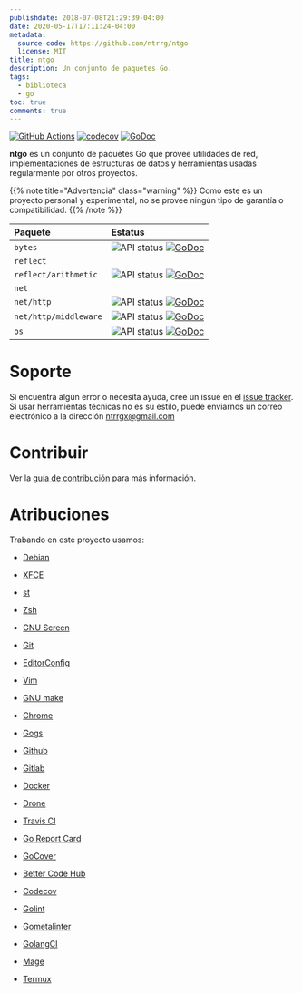 ```yaml
---
publishdate: 2018-07-08T21:29:39-04:00
date: 2020-05-17T17:11:24-04:00
metadata:
  source-code: https://github.com/ntrrg/ntgo
  license: MIT
title: ntgo
description: Un conjunto de paquetes Go.
tags:
  - biblioteca
  - go
toc: true
comments: true
---
```


[![GitHub Actions](https://github.com/ntrrg/ntgo/workflows/Go/badge.svg)](https://github.com/ntrrg/ntgo/actions?query=workflow:Go)
[![codecov](https://codecov.io/gh/ntrrg/ntgo/branch/master/graph/badge.svg)](https://codecov.io/gh/ntrrg/ntgo)
[![GoDoc](https://godoc.org/go.ntrrg.dev/ntgo?status.svg)](https://godoc.org/ntrrg.dev/go/sdb/pkg/sdb)

**ntgo** es un conjunto de paquetes Go que provee utilidades de red,
implementaciones de estructuras de datos y herramientas usadas regularmente por
otros proyectos.

{{% note title="Advertencia" class="warning" %}}
Como este es un proyecto personal y experimental, no se provee ningún tipo de
garantía o compatibilidad.
{{% /note %}}

| Paquete | Estatus |
| :-- | :-- |
| `bytes` | ![API status](https://img.shields.io/badge/status-stable-brightgreen.svg) [![GoDoc](https://godoc.org/ntrrg.dev/go/ntgo/bytes?status.svg)](https://godoc.org/ntrrg.dev/go/ntgo/bytes) |
| `reflect` | |
| `reflect/arithmetic` | ![API status](https://img.shields.io/badge/status-stable-brightgreen.svg) [![GoDoc](https://godoc.org/ntrrg.dev/go/ntgo/reflect/arithmetic?status.svg)](https://godoc.org/ntrrg.dev/go/ntgo/reflect/arithmetic) |
| `net` | |
| `net/http` | ![API status](https://img.shields.io/badge/status-unstable-red.svg) [![GoDoc](https://godoc.org/ntrrg.dev/go/ntgo/net/http?status.svg)](https://godoc.org/ntrrg.dev/go/ntgo/net/http) |
| `net/http/middleware` | ![API status](https://img.shields.io/badge/status-testing-yellow.svg) [![GoDoc](https://godoc.org/ntrrg.dev/go/ntgo/net/http/middleware?status.svg)](https://godoc.org/ntrrg.dev/go/ntgo/net/http/middleware) |
| `os` | ![API status](https://img.shields.io/badge/status-stable-brightgreen.svg) [![GoDoc](https://godoc.org/ntrrg.dev/go/ntgo/os?status.svg)](https://godoc.org/ntrrg.dev/go/ntgo/os) |

# Soporte

Si encuentra algún error o necesita ayuda, cree un issue en el [issue tracker](https://github.com/ntrrg/ntgo/issues).
Si usar herramientas técnicas no es su estilo, puede enviarnos un correo
electrónico a la dirección ntrrgx@gmail.com

# Contribuir

Ver la [guía de contribución](https://github.com/ntrrg/ntgo/blob/master/CONTRIBUTING.md)
para más información.

# Atribuciones

Trabando en este proyecto usamos:

* [Debian](https://www.debian.org/)

* [XFCE](https://xfce.org/)

* [st](https://st.suckless.org/)

* [Zsh](http://www.zsh.org/)

* [GNU Screen](https://www.gnu.org/software/screen)

* [Git](https://git-scm.com/)

* [EditorConfig](http://editorconfig.org/)

* [Vim](https://www.vim.org/)

* [GNU make](https://www.gnu.org/software/make/)

* [Chrome](https://www.google.com/chrome/browser/desktop/index.html)

* [Gogs](https://gogs.io/)

* [Github](https://github.com)

* [Gitlab](https://gitlab.com/)

* [Docker](https://docker.com)

* [Drone](https://drone.io/)

* [Travis CI](https://travis-ci.org)

* [Go Report Card](https://goreportcard.com)

* [GoCover](http://gocover.io)

* [Better Code Hub](https://bettercodehub.com)

* [Codecov](https://codecov.io)

* [Golint](https://github.com/golang/lint/)

* [Gometalinter](https://github.com/alecthomas/gometalinter)

* [GolangCI](https://golangci.com)

* [Mage](https://magefile.org/)

* [Termux](https://termux.com)

